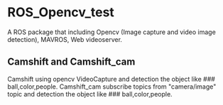 # ROS_Opencv_test
A ROS package that including Opencv (Image capture and video image detection), MAVROS, Web videoserver.


## Camshift and Camshift_cam
Camshift using opencv VideoCapture and detection the object like ### ball,color,people.
Camshift_cam subscribe topics from "camera/image" topic and detection the object like ### ball,color,people.
